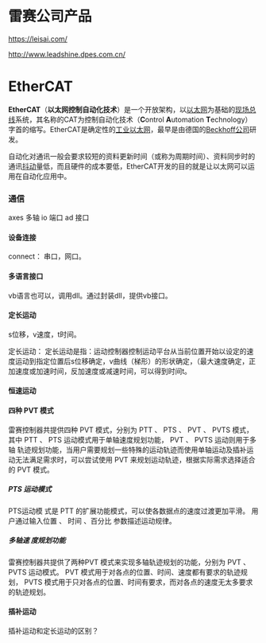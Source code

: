 

# 雷赛公司产品


https://leisai.com/

http://www.leadshine.dpes.com.cn/

# EtherCAT

**EtherCAT**（**以太网控制自动化技术**）是一个开放架构，以[以太网](https://baike.baidu.com/item/以太网)为基础的[现场总线](https://baike.baidu.com/item/现场总线)系统，其名称的CAT为控制自动化技术（**C**ontrol **A**utomation **T**echnology）字首的缩写。EtherCAT是确定性的[工业以太网](https://baike.baidu.com/item/工业以太网)，最早是由德国的[Beckhoff公司](https://baike.baidu.com/item/Beckhoff公司)研发。

自动化对通讯一般会要求较短的资料更新时间（或称为周期时间）、资料同步时的通讯[抖动](https://baike.baidu.com/item/抖动)量低，而且硬件的成本要低，EtherCAT开发的目的就是让以太网可以运用在自动化应用中。





### 通信



axes 多轴
io 端口
ad 接口

#### 设备连接

connect： 串口，网口。



#### 多语言接口

vb语言也可以，调用dll。通过封装dll，提供vb接口。



#### 定长运动

s位移，v速度，t时间。

定长运动：
定长运动是指：运动控制器控制运动平台从当前位置开始以设定的速度运动到指定位置后s位移确定，v曲线（梯形）的形状确定，（最大速度确定，正加速度或加速时间，反加速度或减速时间，可以得到时间t。

#### 恒速运动



#### 四种 PVT 模式

雷赛控制器共提供四种 PVT 模式，分别为 PTT 、 PTS 、 PVT 、 PVTS 模式，其中 PTT 、 PTS 运动模式用于单轴速度规划功能， PVT 、 PVTS 运动则用于多轴 轨迹规划功能，当用户需要规划一些特殊的运动轨迹而使用单轴运动及插补运动无法满足需求时，可以尝试使用 PVT 来规划运动轨迹，根据实际需求选择适合的 PVT 模式。





##### PTS 运动模式
PTS运动模 式是 PTT 的扩展功能模式，可以使各数据点的速度过渡更加平滑。 用户通过输入位置 、 时间 、百分比 参数描述运动规律。





##### 多轴速 度规划功能
雷赛控制器共提供了两种PVT 模式来实现多轴轨迹规划的功能，分别为 PVT 、 PVTS 运动模式。 PVT 模式用于对各点的位置、时间、速度都有要求的轨迹规划， PVTS 模式用于只对各点的位置、时间有要求，而对各点的速度无太多要求的轨迹规划。



#### 插补运动



插补运动和定长运动的区别？

